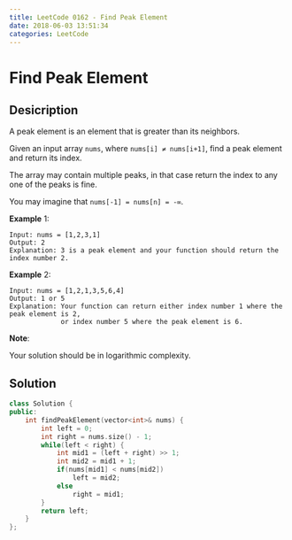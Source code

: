 ```yaml
---
title: LeetCode 0162 - Find Peak Element
date: 2018-06-03 13:51:34
categories: LeetCode
---
```

# Find Peak Element

<!--more-->

## Desicription

A peak element is an element that is greater than its neighbors.

Given an input array `nums`, where `nums[i] ≠ nums[i+1]`, find a peak element and return its index.

The array may contain multiple peaks, in that case return the index to any one of the peaks is fine.

You may imagine that `nums[-1] = nums[n] = -∞`.

**Example** 1:

```
Input: nums = [1,2,3,1]
Output: 2
Explanation: 3 is a peak element and your function should return the index number 2.
```

**Example** 2:

```
Input: nums = [1,2,1,3,5,6,4]
Output: 1 or 5 
Explanation: Your function can return either index number 1 where the peak element is 2, 
             or index number 5 where the peak element is 6.
```

**Note**:

Your solution should be in logarithmic complexity.

## Solution

```cpp
class Solution {
public:
    int findPeakElement(vector<int>& nums) {
        int left = 0;
        int right = nums.size() - 1;
        while(left < right) {
            int mid1 = (left + right) >> 1;
            int mid2 = mid1 + 1;
            if(nums[mid1] < nums[mid2])
                left = mid2;
            else
                right = mid1;
        }
        return left;
    }
};
```